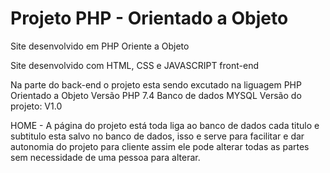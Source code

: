 # Projeto PHP - Orientado a Objeto
Site desenvolvido em PHP Oriente a Objeto

 Site desenvolvido com HTML, CSS e JAVASCRIPT front-end

 Na parte do back-end o projeto esta sendo excutado na liguagem PHP Orientado a Objeto
 Versão PHP  7.4
 Banco de dados MYSQL
 Versão do projeto: V1.0

 HOME - A página do projeto está toda liga ao banco de dados cada titulo e subtitulo esta salvo no banco de dados, isso e serve para facilitar e dar autonomia do projeto para cliente assim ele pode alterar todas as partes sem necessidade de uma pessoa para alterar.

